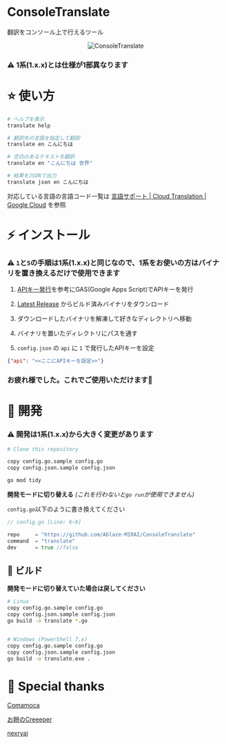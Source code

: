 # ConsoleTranslate

翻訳をコンソール上で行えるツール

<div align="center">

![ConsoleTranslate](./docs/image_v2.gif)

</div>

### ⚠ 1系(1.x.x)とは仕様が1部異なります

# ⭐ 使い方

```bash
# ヘルプを表示
translate help

# 翻訳先の言語を指定して翻訳
translate en こんにちは

# 空白のあるテキストを翻訳
translate en "こんにちは 世界"

# 結果をJSONで出力
translate json en こんにちは
```

対応している言語の言語コード一覧は [言語サポート  |  Cloud Translation  |  Google Cloud](https://cloud.google.com/translate/docs/languages) を参照

# ⚡ インストール

### ⚠ `1`と`5`の手順は1系(1.x.x)と同じなので、1系をお使いの方はバイナリを置き換えるだけで使用できます

1. [APIキー発行](./API.md)を参考にGAS(Google Apps Script)でAPIキーを発行

2. [Latest Release](https://github.com/Ablaze-MIRAI/ConsoleTranslate/releases) からビルド済みバイナリをダウンロード

3. ダウンロードしたバイナリを解凍して好きなディレクトリへ移動

4. バイナリを置いたディレクトリにパスを通す

5. `config.json` の `api` に `1` で発行したAPIキーを設定

```json
{"api": "<<ここにAPIキーを設定>>"}
```

### お疲れ様でした。これでご使用いただけます🎉

# 🌠 開発

### ⚠ 開発は1系(1.x.x)から大きく変更があります

```bash
# Clone this repository

copy config.go.sample config.go
copy config.json.sample config.json

go mod tidy
```

**開発モードに切り替える** *(これを行わないと`go run`が使用できません)*

`config.go`以下のように書き換えてください

```go
// config.go [Line: 6~9]

repo     = "https://github.com/Ablaze-MIRAI/ConsoleTranslate"
command  = "translate"
dev      = true //false
```

## 🔧 ビルド

**開発モードに切り替えていた場合は戻してください**

```bash
# Linux
copy config.go.sample config.go
copy config.json.sample config.json
go build -o translate *.go


# Windows (PowerShell 7.x)
copy config.go.sample config.go
copy config.json.sample config.json
go build -o translate.exe .
```

# 💌 Special thanks

[Comamoca](https://github.com/Comamoca)

[お餅のCreeeper](https://github.com/creeper-0910)

[nexryai](https://github.com/nexryai)
